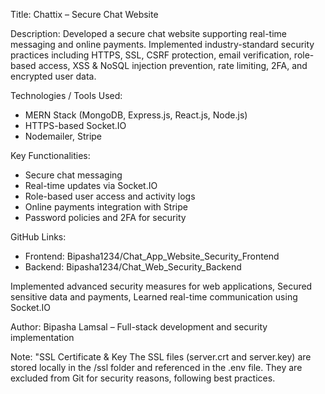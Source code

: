Title: Chattix – Secure Chat Website

Description:
Developed a secure chat website supporting real-time messaging and online payments. Implemented industry-standard security practices including HTTPS, SSL, CSRF protection, email verification, role-based access, XSS & NoSQL injection prevention, rate limiting, 2FA, and encrypted user data.

Technologies / Tools Used:
- MERN Stack (MongoDB, Express.js, React.js, Node.js)
- HTTPS-based Socket.IO
- Nodemailer, Stripe

Key Functionalities:
- Secure chat messaging
- Real-time updates via Socket.IO
- Role-based user access and activity logs
- Online payments integration with Stripe
- Password policies and 2FA for security

GitHub Links:
- Frontend: Bipasha1234/Chat_App_Website_Security_Frontend
- Backend: Bipasha1234/Chat_Web_Security_Backend


Implemented advanced security measures for web applications, Secured sensitive data and payments, Learned real-time communication using Socket.IO

Author: Bipasha Lamsal – Full-stack development and security implementation


Note:
"SSL Certificate & Key
The SSL files (server.crt and server.key) are stored locally in the /ssl folder and referenced in the .env file.
They are excluded from Git for security reasons, following best practices.
